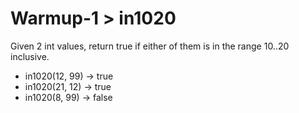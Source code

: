 # Warmup-1 > in1020

Given 2 int values, return true if either of them is in the range 10..20 inclusive.

- in1020(12, 99) → true
- in1020(21, 12) → true
- in1020(8, 99) → false